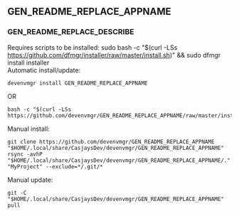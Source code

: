 ## GEN_README_REPLACE_APPNAME
  
### GEN_README_REPLACE_DESCRIBE  

Requires scripts to be installed: sudo bash -c "$(curl -LSs <https://github.com/dfmgr/installer/raw/master/install.sh>)" && sudo dfmgr install installer  
  Automatic install/update:  

```shell
devenvmgr install GEN_README_REPLACE_APPNAME
```

OR  

```shell
bash -c "$(curl -LSs https://github.com/devenvmgr/GEN_README_REPLACE_APPNAME/raw/master/install.sh)"
```
  
Manual install:  

```shell
git clone https://github.com/devenvmgr/GEN_README_REPLACE_APPNAME "$HOME/.local/share/CasjaysDev/devenvmgr/GEN_README_REPLACE_APPNAME"
rsync -avhP "$HOME/.local/share/CasjaysDev/devenvmgr/GEN_README_REPLACE_APPNAME/." "MyProject" --exclude=*/.git/*
```
  
Manual update:  

```shell
git -C "$HOME/.local/share/CasjaysDev/devenvmgr/GEN_README_REPLACE_APPNAME" pull
```
